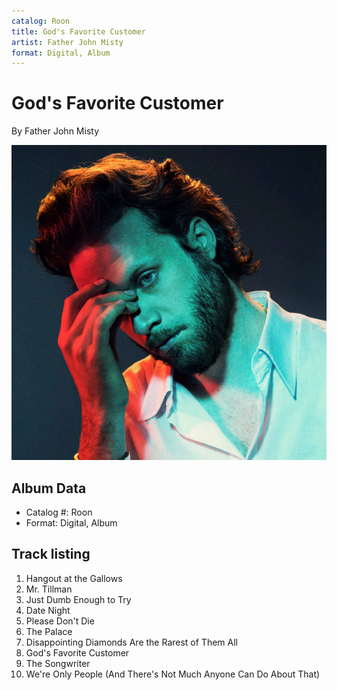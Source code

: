 ```yaml
---
catalog: Roon
title: God's Favorite Customer
artist: Father John Misty
format: Digital, Album
---
```


# God's Favorite Customer

By Father John Misty

![](../../assets/albumcovers/Father_John_Misty-Gods_Favorite_Customer.png)

## Album Data

- Catalog #: Roon
- Format: Digital, Album


## Track listing


1. Hangout at the Gallows
2. Mr. Tillman
3. Just Dumb Enough to Try
4. Date Night
5. Please Don't Die
6. The Palace
7. Disappointing Diamonds Are the Rarest of Them All
8. God's Favorite Customer
9. The Songwriter
10. We're Only People (And There's Not Much Anyone Can Do About That)

